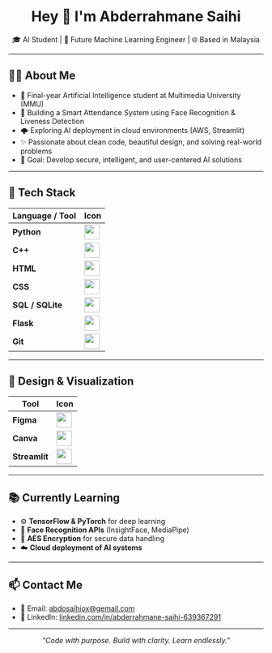 <h1 align="center">Hey 👋 I'm Abderrahmane Saihi</h1>

<p align="center">
🎓 AI Student | 🤖 Future Machine Learning Engineer | 🌐 Based in Malaysia  
</p>

---

## 👨‍💻 About Me

- 🧠 Final-year Artificial Intelligence student at Multimedia University (MMU)
- 🔬 Building a Smart Attendance System using Face Recognition & Liveness Detection
- 🌩️ Exploring AI deployment in cloud environments (AWS, Streamlit)
- ✨ Passionate about clean code, beautiful design, and solving real-world problems
- 🎯 Goal: Develop secure, intelligent, and user-centered AI solutions

---

## 🔧 Tech Stack

| Language / Tool | Icon |  
|-----------------|------|
| **Python** | <img src="https://cdn.jsdelivr.net/gh/devicons/devicon/icons/python/python-original.svg" height="30"/> |
| **C++** | <img src="https://cdn.jsdelivr.net/gh/devicons/devicon/icons/cplusplus/cplusplus-original.svg" height="30"/> |
| **HTML** | <img src="https://cdn.jsdelivr.net/gh/devicons/devicon/icons/html5/html5-original.svg" height="30"/> |
| **CSS** | <img src="https://cdn.jsdelivr.net/gh/devicons/devicon/icons/css3/css3-original.svg" height="30"/> |
| **SQL / SQLite** | <img src="https://cdn.jsdelivr.net/gh/devicons/devicon/icons/sqlite/sqlite-original.svg" height="30"/> |
| **Flask** | <img src="https://cdn.jsdelivr.net/gh/devicons/devicon/icons/flask/flask-original.svg" height="30"/> |
| **Git** | <img src="https://cdn.jsdelivr.net/gh/devicons/devicon/icons/git/git-original.svg" height="30"/> |

---

## 🎨 Design & Visualization

| Tool | Icon |
|------|------|
| **Figma** | <img src="https://cdn.jsdelivr.net/gh/devicons/devicon/icons/figma/figma-original.svg" height="30"/> |
| **Canva** | <img src="https://cdn.jsdelivr.net/gh/devicons/devicon/icons/canva/canva-original.svg" height="30"/> |
| **Streamlit** | <img src="https://cdn.jsdelivr.net/gh/devicons/devicon/icons/streamlit/streamlit-original.svg" height="30"/> |

---

## 📚 Currently Learning

- ⚙️ **TensorFlow & PyTorch** for deep learning  
- 🧠 **Face Recognition APIs** (InsightFace, MediaPipe)  
- 🔐 **AES Encryption** for secure data handling  
- ☁️ **Cloud deployment of AI systems**

---

## 📫 Contact Me

- 📧 Email: [abdosaihiox@gemail.com](mailto:abdosaihiox@gemail.com)  
- 💼 LinkedIn: [linkedin.com/in/abderrahmane-saihi-639367291](https://www.linkedin.com/in/abderrahmane-saihi-639367291)

---

<p align="center"><em>"Code with purpose. Build with clarity. Learn endlessly."</em></p>
